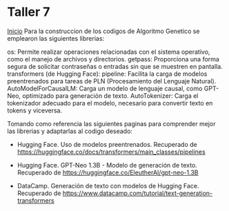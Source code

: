 # Taller 7
[Inicio](/README.md)
Para la construccion de los codigos de Algoritmo Genetico se emplearon las siguientes librerias:

os: Permite realizar operaciones relacionadas con el sistema operativo, como el manejo de archivos y directorios.
getpass: Proporciona una forma segura de solicitar contraseñas o entradas sin que se muestren en pantalla.
transformers (de Hugging Face):
pipeline: Facilita la carga de modelos preentrenados para tareas de PLN (Procesamiento del Lenguaje Natural).
AutoModelForCausalLM: Carga un modelo de lenguaje causal, como GPT-Neo, optimizado para generación de texto.
AutoTokenizer: Carga el tokenizador adecuado para el modelo, necesario para convertir texto en tokens y viceversa.

Tomando como referencia las siguientes paginas para comprender mejor las librerias y adaptarlas al codigo deseado: 

- Hugging Face. Uso de modelos preentrenados. Recuperado de https://huggingface.co/docs/transformers/main_classes/pipelines

- Hugging Face. GPT-Neo 1.3B - Modelo de generación de texto. Recuperado de https://huggingface.co/EleutherAI/gpt-neo-1.3B

- DataCamp. Generación de texto con modelos de Hugging Face. Recuperado de https://www.datacamp.com/tutorial/text-generation-transformers